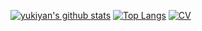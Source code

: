 [![yukiyan's github stats](https://github-readme-stats.vercel.app/api?username=yukiyan&count_private=true&show_icons=true)](https://github.com/yukiyan?tab=repositories)
[![Top Langs](https://github-readme-stats.vercel.app/api/top-langs/?username=yukiyan&layout=compact&hide=jupyter%20notebook)](https://github.com/yukiyan?tab=repositories)
[![CV](https://github-readme-stats.vercel.app/api/pin/?username=yukiyan&repo=Curriculum-Vitae)](https://github.com/yukiyan/Curriculum-Vitae)
